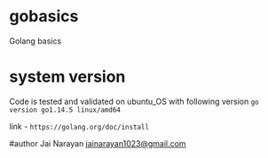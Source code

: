 # gobasics
Golang basics

# system version
Code is tested and validated on ubuntu_OS with following version
`go version go1.14.5 linux/amd64`

link - `https://golang.org/doc/install`

#author
Jai Narayan <jainarayan1023@gmail.com>
